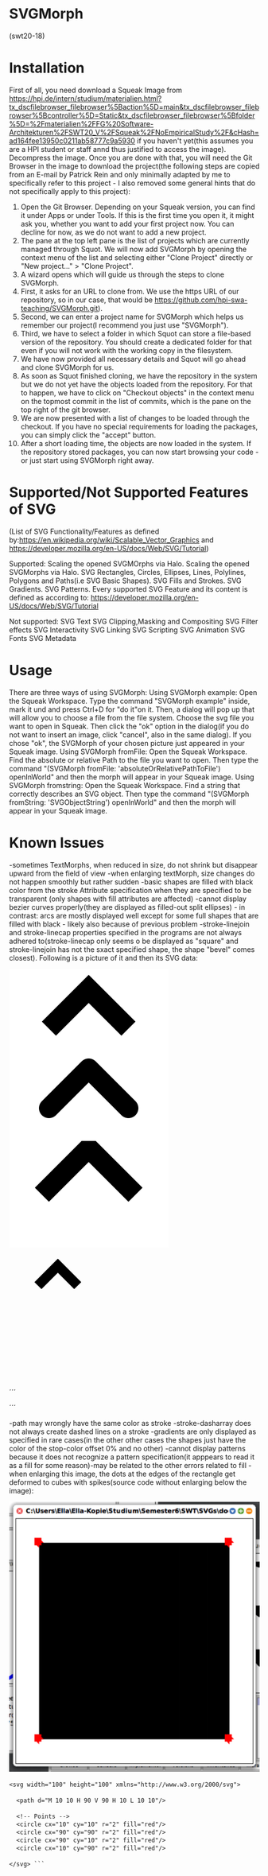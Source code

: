 # SVGMorph
(swt20-18)
# Installation
First of all, you need download a Squeak Image from https://hpi.de/intern/studium/materialien.html?tx_dscfilebrowser_filebrowser%5Baction%5D=main&tx_dscfilebrowser_filebrowser%5Bcontroller%5D=Static&tx_dscfilebrowser_filebrowser%5Bfolder%5D=%2Fmaterialien%2FFG%20Software-Architekturen%2FSWT20_V%2FSqueak%2FNoEmpiricalStudy%2F&cHash=ad164fee13950c0211ab58777c9a5930 if you haven't yet(this assumes you are a HPI student or staff annd thus justified to access the  image). Decompress the image.
Once you are done with that,  you will need the Git Browser in the image to download the project(the following steps are copied from an E-mail by Patrick Rein and only minimally adapted by me to specifically refer to this project - I also removed some general hints that do not specifically apply to this project):
1. Open the Git Browser. Depending on your Squeak version, you can find it under Apps or under Tools. If this is the first time you open it, it might ask you, whether you want to add your first project now. You can decline for now, as we do not want to add a new project.
2. The pane at the top left pane is the list of projects which are currently managed through Squot. We will now add SVGMorph by opening the context menu of the list and selecting either "Clone Project" directly or "New project..." > "Clone Project".
3. A wizard opens which will guide us through the steps to clone SVGMorph.
4. First, it asks for an URL to clone from. We use the https URL of our repository, so in our case, that would be https://github.com/hpi-swa-teaching/SVGMorph.git). 
5. Second, we can enter a project name for SVGMorph which helps us remember our project(I recommend you just use "SVGMorph").
6. Third, we have to select a folder in which Squot can store a file-based version of the repository. You should create a dedicated folder for that even if you will not work with the working copy in the filesystem.
7. We have now provided all necessary details and Squot will go ahead and clone SVGMorph for us.
8. As soon as Squot finished cloning, we have the repository in the system but we do not yet have the objects loaded from the repository. For that to happen, we have to click on "Checkout objects" in the context menu on the topmost commit in the list of commits, which is the pane on the top right of the git browser.
9.  We are now presented with a list of changes to be loaded through the checkout. If you have no special requirements for loading the packages, you can simply click the "accept" button.
10. After a short loading time, the objects are now loaded in the system. If the repository stored packages, you can now start browsing your code - or just start using SVGMorph right away.

# Supported/Not Supported Features of SVG
(List of SVG Functionality/Features as defined by:https://en.wikipedia.org/wiki/Scalable_Vector_Graphics and  https://developer.mozilla.org/en-US/docs/Web/SVG/Tutorial)

Supported:
Scaling the opened SVGMOrphs via Halo.
Scaling the opened SVGMorphs via Halo.
SVG Rectangles, Circles, Ellipses, Lines, Polylines, Polygons and Paths(i.e SVG Basic Shapes).
SVG Fills and Strokes.
SVG Gradients.
SVG Patterns.
Every supported SVG Feature and its content is defined as according to: https://developer.mozilla.org/en-US/docs/Web/SVG/Tutorial

Not supported:
SVG Text
SVG Clipping,Masking and Compositing
SVG Filter effects
SVG Interactivity
SVG Linking 
SVG Scripting
SVG Animation
SVG Fonts
SVG Metadata

# Usage
There are three ways of using SVGMorph:
Using SVGMorph example:
Open the Squeak Workspace. Type the command "SVGMorph example" inside, mark it und and press Ctrl+D for "do it"on it. Then, a dialog will pop up that will allow you to choose a file from the file system. Choose the svg file you want to open in Squeak. Then click the "ok" option in the dialog(if you do not want to insert an image, click "cancel", also in the same dialog). If you chose "ok", the SVGMorph of your chosen picture just appeared in your Squeak image.
Using SVGMorph fromFile:
Open the Squeak Workspace. Find the absolute or relative Path to the file you want to open. Then type the command "(SVGMorph fromFile: 'absoluteOrRelativePathToFile') openInWorld" and then the morph will appear in your Squeak image.
Using SVGMorph fromstring:
Open the Squeak Workspace. Find a string that correctly describes an SVG object. Then type the command "(SVGMorph fromString: 'SVGObjectString') openInWorld" and then the morph will appear in your Squeak image.
# Known Issues
-sometimes TextMorphs, when reduced in size, do not shrink but disappear upward from the field of view
-when enlarging textMorph, size changes do not happen smoothly but rather sudden
-basic shapes are filled with black color from the stroke Attribute specification when they are specified to be transparent (only shapes with fill attributes are affected)
-cannot display bezier curves properly(they are displayed as filled-out split ellipses) - in contrast: arcs are mostly displayed well except for some full shapes that are filled with black - likely also because of previous problem
-stroke-linejoin and stroke-linecap properties specified in the programs are not always adhered to(stroke-linecap only seems o be displayed as "square" and stroke-linejoin has not the sxact specified shape, the shape "bevel" comes closest). Following is a picture of it and then its SVG data:

![](docs/strokess2.svg) 

´´´
<svg width="160" height="280" xmlns="http://www.w3.org/2000/svg" version="1.1">
  <polyline points="40 60 80 20 120 60" stroke="black" stroke-width="20"
      stroke-linecap="butt" fill="none" stroke-linejoin="miter"/>
  
  <polyline points="40 140 80 100 120 140" stroke="black" stroke-width="20"
      stroke-linecap="round" fill="none" stroke-linejoin="round"/>
  
  <polyline points="40 220 80 180 120 220" stroke="black" stroke-width="20"
      stroke-linecap="square" fill="none" stroke-linejoin="bevel"/>
</svg>
´´´

-path may wrongly have the same color as stroke
-stroke-dasharray does not always create dashed lines on a stroke
-gradients are only displayed as specified in rare cases(in the other other cases the shapes just have the color of the stop-color offset 0% and no other)
-cannot display patterns because it does not recognize a pattern specification(it apppears to read it as a fill for some reason)-may be related to the other errors related to fill
-when enlarging this image, the dots at the edges of the rectangle get deformed to cubes with spikes(source code without enlarging below the image):

![](docs/issues/deformed_circles.PNG)

```
<svg width="100" height="100" xmlns="http://www.w3.org/2000/svg">
  
  <path d="M 10 10 H 90 V 90 H 10 L 10 10"/>

  <!-- Points -->
  <circle cx="10" cy="10" r="2" fill="red"/>
  <circle cx="90" cy="90" r="2" fill="red"/>
  <circle cx="90" cy="10" r="2" fill="red"/>
  <circle cx="10" cy="90" r="2" fill="red"/>

</svg> ```
